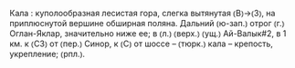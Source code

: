 ---
---

Кала
: куполообразная лесистая гора, слегка вытянутая ⦅В⦆→⦅З⦆, на приплюснутой вершине обширная поляна. Дальний ⦅ю-зап.⦆ отрог ⦅г.⦆ Оглан-Яклар, значительно ниже ее; в ⦅л.⦆ ⦅верх.⦆ ⦅ущ.⦆ Ай-Валык#2, в 1 км. к ⦅СЗ⦆ от ⦅пер.⦆ Синор, к ⦅С⦆ от шоссе – ⦅тюрк.⦆ кала – крепость, укрепление; ⦅рпл.⦆.
